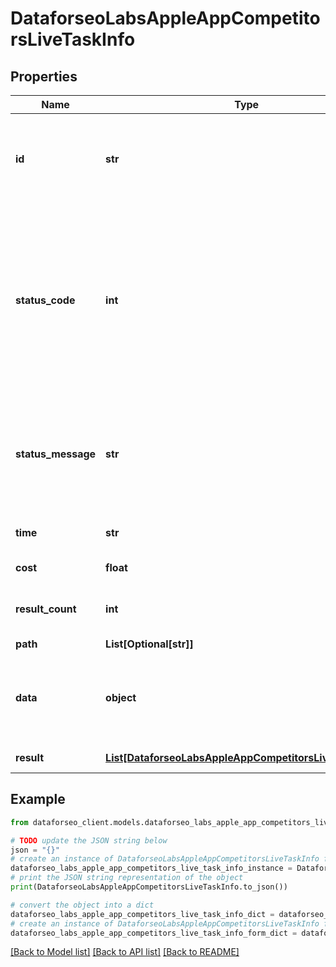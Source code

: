 # DataforseoLabsAppleAppCompetitorsLiveTaskInfo


## Properties

Name | Type | Description | Notes
------------ | ------------- | ------------- | -------------
**id** | **str** | task identifier unique task identifier in our system in the UUID format | [optional] 
**status_code** | **int** | status code of the task generated by DataForSEO, can be within the following range: 10000-60000 you can find the full list of the response codes here | [optional] 
**status_message** | **str** | informational message of the task you can find the full list of general informational messages here | [optional] 
**time** | **str** | execution time, seconds | [optional] 
**cost** | **float** | total tasks cost, USD | [optional] 
**result_count** | **int** | number of elements in the result array | [optional] 
**path** | **List[Optional[str]]** | URL path | [optional] 
**data** | **object** | contains the same parameters that you specified in the POST request | [optional] 
**result** | [**List[DataforseoLabsAppleAppCompetitorsLiveResultInfo]**](DataforseoLabsAppleAppCompetitorsLiveResultInfo.md) | array of results | [optional] 

## Example

```python
from dataforseo_client.models.dataforseo_labs_apple_app_competitors_live_task_info import DataforseoLabsAppleAppCompetitorsLiveTaskInfo

# TODO update the JSON string below
json = "{}"
# create an instance of DataforseoLabsAppleAppCompetitorsLiveTaskInfo from a JSON string
dataforseo_labs_apple_app_competitors_live_task_info_instance = DataforseoLabsAppleAppCompetitorsLiveTaskInfo.from_json(json)
# print the JSON string representation of the object
print(DataforseoLabsAppleAppCompetitorsLiveTaskInfo.to_json())

# convert the object into a dict
dataforseo_labs_apple_app_competitors_live_task_info_dict = dataforseo_labs_apple_app_competitors_live_task_info_instance.to_dict()
# create an instance of DataforseoLabsAppleAppCompetitorsLiveTaskInfo from a dict
dataforseo_labs_apple_app_competitors_live_task_info_form_dict = dataforseo_labs_apple_app_competitors_live_task_info.from_dict(dataforseo_labs_apple_app_competitors_live_task_info_dict)
```
[[Back to Model list]](../README.md#documentation-for-models) [[Back to API list]](../README.md#documentation-for-api-endpoints) [[Back to README]](../README.md)


